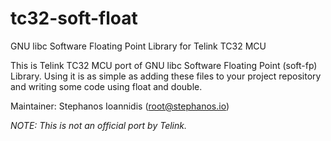 # tc32-soft-float
GNU libc Software Floating Point Library for Telink TC32 MCU

This is Telink TC32 MCU port of GNU libc Software Floating Point (soft-fp) Library.
Using it is as simple as adding these files to your project repository and writing some code using float and double.

Maintainer: Stephanos Ioannidis (root@stephanos.io)

*NOTE: This is not an official port by Telink.*
